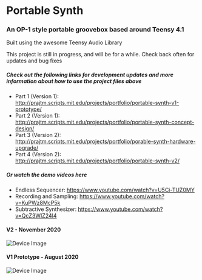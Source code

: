 # Portable Synth
### An OP-1 style portable groovebox based around Teensy 4.1
Built using the awesome Teensy Audio Library
 
This project is still in progress, and will be for a while. Check back often for updates and bug fixes

##### Check out the following links for development updates and more information about how to use the project files above
* Part 1 (Version 1): http://prajtm.scripts.mit.edu/projects/portfolio/portable-synth-v1-prototype/
* Part 2 (Version 1): http://prajtm.scripts.mit.edu/projects/portfolio/portable-synth-concept-design/
* Part 3 (Version 2): http://prajtm.scripts.mit.edu/projects/portfolio/porable-synth-hardware-upgrade/
* Part 4 (Version 2): http://prajtm.scripts.mit.edu/projects/portfolio/portable-synth-v2/

##### Or watch the demo videos here
* Endless Sequencer: https://www.youtube.com/watch?v=U5Ci-TUZ0MY
* Recording and Sampling: https://www.youtube.com/watch?v=KuPWz8McP5k
* Subtractive Synthesizer: https://www.youtube.com/watch?v=QcZ3WIZ24l4

#### V2 - November 2020
![Device Image](https://i.imgur.com/UdRvTxv.png)

#### V1 Prototype - August 2020
![Device Image](https://i.imgur.com/wGqdGyz.jpg)
